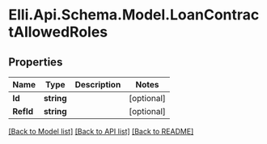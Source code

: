 # Elli.Api.Schema.Model.LoanContractAllowedRoles
## Properties

Name | Type | Description | Notes
------------ | ------------- | ------------- | -------------
**Id** | **string** |  | [optional] 
**RefId** | **string** |  | [optional] 

[[Back to Model list]](../README.md#documentation-for-models) [[Back to API list]](../README.md#documentation-for-api-endpoints) [[Back to README]](../README.md)

